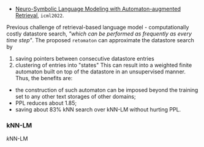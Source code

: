
- [Neuro-Symbolic Language Modeling with Automaton-augmented Retrieval](https://proceedings.mlr.press/v162/alon22a/alon22a.pdf), `icml2022`.

Previous challenge of retrieval-based language model - computationally costly datastore search, *"which can be performed as frequently as every time step"*.
The proposed `retomaton` can approximate the datastore search by
1. saving pointers between consecutive datastore entries
2. clustering of entries into "states"
This can result into a weighted finite automaton built on top of the datastore in an unsupervised manner. Thus, the benefits are:
- the construction of such automaton can be imposed beyond the training set to any other text storages of other domains;
- PPL reduces about 1.85;
- saving about 83% kNN search over kNN-LM without hurting PPL.

### kNN-LM

$k$NN-LM

